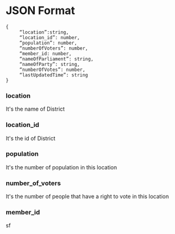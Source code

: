 # JSON Format

```
{
     “location”:string,
     “location_id”: number, 
     “population”: number,
     “numberOfVoters”: number,
     “member_id: number,
     “nameOfParliament”: string,
     “nameOfParty”: string,
     “numberOfVotes”: number,
     “lastUpdatedTime”: string
}
```

### location
It's the name of District

### location_id
It's the id of District

### population
It's the number of population in this location

### number_of_voters
It's the number of people that have a right to vote in this location

### member_id
sf